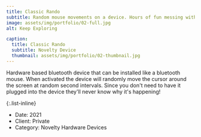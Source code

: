 ```yaml
---
title: Classic Rando
subtitle: Random mouse movements on a device. Hours of fun messing with your friends!
image: assets/img/portfolio/02-full.jpg
alt: Keep Exploring

caption:
  title: Classic Rando
  subtitle: Novelty Device
  thumbnail: assets/img/portfolio/02-thumbnail.jpg
---
```

Hardware based bluetooth device that can be installed like a bluetooth mouse. When activated the device will randomly move the cursor around the screen at random second intervals. Since you don't need to have it plugged into the device they'll never know why it's happening!

{:.list-inline}
- Date: 2021
- Client: Private
- Category: Novelty Hardware Devices

